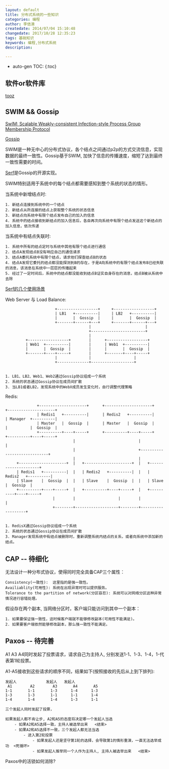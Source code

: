 ```yaml
---
layout: default
title: 分布式系统的一些知识
categories: 编程
author: 李佶澳
createdate: 2014/07/04 15:10:48
changedate: 2017/10/28 12:35:23
tags: 基础知识
keywords: 编程,分布式系统
description: 

---
```


* auto-gen TOC:
{:toc}

## 软件or软件库

[tooz](https://julien.danjou.info/blog/2014/python-distributed-membership-lock-with-tooz)

## SWIM && Gossip

[SwIM: Scalable Weakly-consistent Infection-style Process Group Membership Protocol](http://www.cs.cornell.edu/~asdas/research/dsn02-swim.pdf)

[Gossip](https://en.wikipedia.org/wiki/Gossip_protocol)

SWIM是一种无中心的分布式协议，各个结点之间通过p2p的方式交流信息，实现数据的最终一致性。Gossip基于SWIM, 加快了信息的传播速度，缩短了达到最终一致性需要的时间。

[Serf](https://www.serfdom.io)是Gossip的开源实现。

SWIM特别适用于系统中的每个结点都需要感知到整个系统的状态的情形。

当系统中新增结点时:

	1. 新结点连接到系统中的一个结点
	2. 新结点从所连接的结点上获取整个系统的状态信息
	3. 新结点向系统中有限个结点发布自己的加入的信息
	4. 系统中的结点接收到新结点的加入信息后，各自再次向系统中有限个结点发送这个新结点的加入信息，依次传递

当系统中有结点失联时:

	1. 系统中所有的结点定时与系统中其他有限个结点进行通信
	2. 结点A发现结点B没有响应自己的通信请求
	3. 结点A委托系统中有限个结点，请求他们探查结点B的状态
	4. 结点A发现它委托的结点都没能探测到B的存在，于是A向系统中的有限个结点发布B已经失联的消息，该消息在系统中一层层的传播起来
	5. 经过了一定时间后，系统中的结点都没能收到结点B证实自身存在的消息，结点B被从系统中去除

[Serf的几个使用场景](https://www.serfdom.io/intro/use-cases.html)

Web Server 与 Load Balance:


                          +------------------+     +------------------+
                          | LB1   +----------|     | LB2   +----------|
                          |       |  Gossip  |     |       |  Gossip  |
                          +-------+------+---+     +-------+------+---+
                                         |                        |
                                         +------------------------+
                                         |
             +------------------+        |      +------------------+ 
             | Web1  +----------|        |      | Web1  +----------| 
             |       |  Gossip  |        |      |       |  Gossip  | 
             +-------+----+-----+        |      +-------+----+-----+ 
                          |              |                   |
                          +--------------+-------------------+


    1. LB1、LB2、Web1、Web2通过Gossip协议组成一个系统
    2. 系统的状态通过Gossip协议在成员间扩散
    3. 当LB1或者LB2，发现系统中的WebX成员发生变化时，自行调整代理策略

Redis:



                  +---------------------+      +---------------------+       +---------------------+  
                  | Redis1   +----------|      | Redis2   +----------|       | Manager  +----------|  
                  | Master   |  Gossip  |      | Master   |  Gossip  |       |          |  Gossip  |  
                  +----------+----+-----+      +----------+----+-----+       +----------+----+-----+  
                                  |                            |                             |
                                  |                            +-----------------------------+
                                  |                            |
         +---------------------+  |   +---------------------+  |   +---------------------+ 
         | Redis1   +----------|  |   | Redis2   +----------|  |   | Redis2   +----------| 
         | Slave    |  Gossip  |  |   | Slave    |  Gossip  |  |   | Slave    |  Gossip  | 
         +----------+----+-----+  |   +----------+----+-----+  |   +----------+----+-----+ 
                         |        |                   |        |                   |
                         +--------+-------------------+--------+-------------------+


    1. RedisX通过Gossip协议组成一个系统
    2. 系统的状态通过Gossip协议在成员间扩散
    3. Manager发现系统中有结点被删除时，重新调整系统内结点的关系，或者向系统中添加新的结点。

## CAP -- 待细化

无法设计一种分布式协议，使得同时完全具备CAP三个属性：

	Consistency(一致性):  这里指的是强一致性。
	Availiablity(可用性): 系统在出现异常时可以提供服务。
	Tolerance to the partition of network(分区容忍): 系统可以对网络分区这种异常情况进行容错处理。

假设存在两个副本, 当网络分区时，客户端只能访问到其中一个副本：

	1. 如果要保证强一致性，这时候客户端就不能够修改副本(可用性不能满足)。
	2. 如果要客户端依然能够修改副本，那么强一致性不能满足。


## Paxos -- 待完善
 
A1 A3 A4同时发起了投票请求，请求自己为主持人, 分别发送1-1、1-3、1-4，1-代表第1轮投票。

A1-A5接收到这些请求的顺序不同，结果如下(按照接收的先后从上到下排列):

	发起人             发起人   发起人
	 A1        A2        A3       A4       A5
	1-1       1-1       1-3      1-4      1-3
	1-3       1-3       1-1      1-1      1-4
	1-4       1-4       1-4      1-3      1-1

	三个发起人同时发起了投票，

	如果发起人都不肯让步, A2和A5的态度将决定哪一个发起人当选
		- 如果A2和A5选择一致，主持人被选举出来   <结束>
		- 如果A2和A5选择不一致，三个发起人都无法当选
			- 进入第2轮投票
				- 如果发起人还是坚守第1轮的选择，会导致第1的情形重演，一直无法选举成功  <死循环>
				- 如果发起人推举同一个人作为主持人, 主持人被选举出来   <结束>

Paxos中的活锁如何消除?
